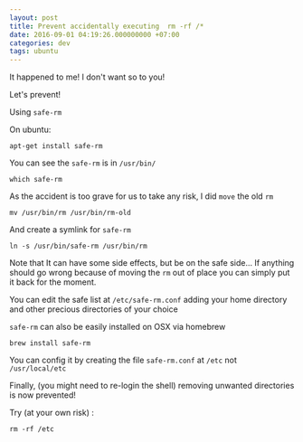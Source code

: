 ```yaml
---
layout: post
title: Prevent accidentally executing  rm -rf /*
date: 2016-09-01 04:19:26.000000000 +07:00
categories: dev
tags: ubuntu
---
```

It happened to me! 
I don't want so to you!

Let's prevent!

Using `safe-rm`

On ubuntu:

```
apt-get install safe-rm
```

You can see the `safe-rm` is in `/usr/bin/`

```
which safe-rm
```

As the accident is too grave for us to take any risk, I did `move` the old `rm`

```
mv /usr/bin/rm /usr/bin/rm-old
```

And create a symlink for `safe-rm`

```
ln -s /usr/bin/safe-rm /usr/bin/rm
```

Note that It can have some side effects, but be on the safe side... If anything should go wrong because of moving the `rm` out of place you can simply put it back for the moment.

You can edit the safe list at `/etc/safe-rm.conf` adding your home directory and other precious directories of your choice

`safe-rm` can also be easily installed on OSX via homebrew

```
brew install safe-rm
```

You can config it by creating the file `safe-rm.conf` at `/etc` not `/usr/local/etc`

Finally, (you might need to re-login the shell) removing unwanted directories is now prevented!

Try (at your own risk) : 

```
rm -rf /etc
```
